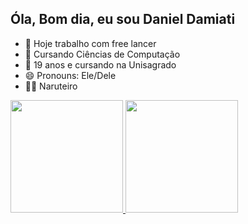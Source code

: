 ## Óla, Bom dia, eu sou Daniel Damiati

- 🔭 Hoje trabalho com free lancer
- 🌱 Cursando Ciências de Computação
- 👾 19 anos e cursando na Unisagrado
- 😄 Pronouns: Ele/Dele
- 🐱‍👤 Naruteiro

<div>
  <a href="https://github.com/damiatidaniel">  
  <img height="180em" src="https://github-readme-stats.vercel.app/api?            username=damiatidaniel&show_icons=true&theme=dark&include_all_commits=true&count_private=true"/> 
  <img height="180em" src="https://github-readme-stats.vercel.app/api/top-langs/?username=damiatidaniel&layout=compact&langs_count=7&theme=dark"/>
</div>
